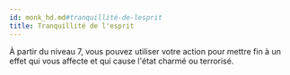 ```yaml
---
id: monk_hd.md#tranquillité-de-lesprit
title: Tranquillité de l'esprit
---
```


À partir du niveau 7, vous pouvez utiliser votre action pour mettre fin à un effet qui vous affecte et qui cause l'état charmé ou terrorisé.

